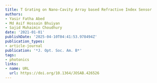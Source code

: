 ```yaml
---
title: T Grating on Nano-Cavity Array based Refractive Index Sensor
authors:
- Yasir Fatha Abed
- Md Asif Hossain Bhuiyan
- Sajid Muhaimin Choudhury
date: '2021-01-01'
publishDate: '2025-04-10T04:41:53.978494Z'
publication_types:
- article-journal
publication: '*J. Opt. Soc. Am. B*'
tags:
- photonics
links:
- name: URL
  url: https://doi.org/10.1364/JOSAB.426526
---
```

